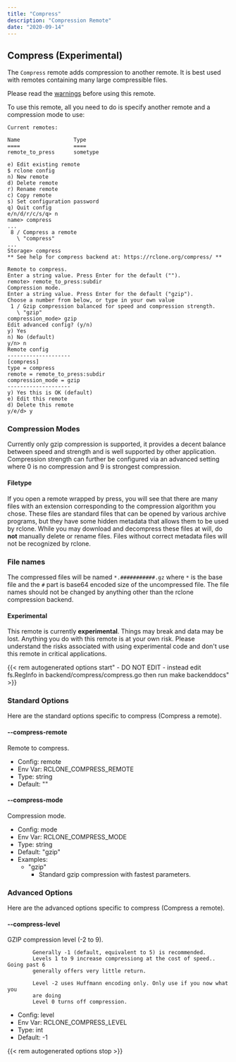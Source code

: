 ```yaml
---
title: "Compress"
description: "Compression Remote"
date: "2020-09-14"
---
```


Compress (Experimental)
-----------------------------------------

The `Compress` remote adds compression to another remote. It is best used with remotes containing
many large compressible files.

Please read the [warnings](#warnings) before using this remote.

To use this remote, all you need to do is specify another remote and a compression mode to use:

```
Current remotes:

Name                 Type
====                 ====
remote_to_press      sometype

e) Edit existing remote
$ rclone config
n) New remote
d) Delete remote
r) Rename remote
c) Copy remote
s) Set configuration password
q) Quit config
e/n/d/r/c/s/q> n
name> compress
...
 8 / Compress a remote
   \ "compress"
...
Storage> compress
** See help for compress backend at: https://rclone.org/compress/ **

Remote to compress.
Enter a string value. Press Enter for the default ("").
remote> remote_to_press:subdir 
Compression mode.
Enter a string value. Press Enter for the default ("gzip").
Choose a number from below, or type in your own value
 1 / Gzip compression balanced for speed and compression strength.
   \ "gzip"
compression_mode> gzip
Edit advanced config? (y/n)
y) Yes
n) No (default)
y/n> n
Remote config
--------------------
[compress]
type = compress
remote = remote_to_press:subdir
compression_mode = gzip
--------------------
y) Yes this is OK (default)
e) Edit this remote
d) Delete this remote
y/e/d> y
```

### Compression Modes
Currently only gzip compression is supported, it provides a decent balance between speed and strength and is well
supported by other application. Compression strength can further be configured via an advanced setting where 0 is no
compression and 9 is strongest compression.

#### Filetype
If you open a remote wrapped by press, you will see that there are many files with an extension corresponding to
the compression algorithm you chose. These files are standard files that can be opened by various archive programs, 
but they have some hidden metadata that allows them to be used by rclone.
While you may download and decompress these files at will, do **not** manually delete or rename files. Files without
correct metadata files will not be recognized by rclone.

### File names

The compressed files will be named `*.###########.gz` where `*` is the base file and the `#` part is base64 encoded 
size of the uncompressed file. The file names should not be changed by anything other than the rclone compression backend.

#### Experimental
This remote is currently **experimental**. Things may break and data may be lost. Anything you do with this remote is
at your own risk. Please understand the risks associated with using experimental code and don't use this remote in
critical applications.

{{< rem autogenerated options start" - DO NOT EDIT - instead edit fs.RegInfo in backend/compress/compress.go then run make backenddocs" >}}
### Standard Options

Here are the standard options specific to compress (Compress a remote).

#### --compress-remote

Remote to compress.

- Config:      remote
- Env Var:     RCLONE_COMPRESS_REMOTE
- Type:        string
- Default:     ""

#### --compress-mode

Compression mode.

- Config:      mode
- Env Var:     RCLONE_COMPRESS_MODE
- Type:        string
- Default:     "gzip"
- Examples:
    - "gzip"
        - Standard gzip compression with fastest parameters.

### Advanced Options

Here are the advanced options specific to compress (Compress a remote).

#### --compress-level

GZIP compression level (-2 to 9).

			Generally -1 (default, equivalent to 5) is recommended.
			Levels 1 to 9 increase compressiong at the cost of speed.. Going past 6 
			generally offers very little return.
			
			Level -2 uses Huffmann encoding only. Only use if you now what you
			are doing
			Level 0 turns off compression.

- Config:      level
- Env Var:     RCLONE_COMPRESS_LEVEL
- Type:        int
- Default:     -1

{{< rem autogenerated options stop >}}
